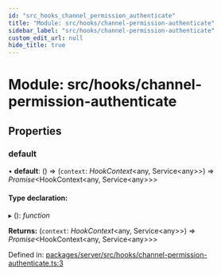 ```yaml
---
id: "src_hooks_channel_permission_authenticate"
title: "Module: src/hooks/channel-permission-authenticate"
sidebar_label: "src/hooks/channel-permission-authenticate"
custom_edit_url: null
hide_title: true
---
```


# Module: src/hooks/channel-permission-authenticate

## Properties

### default

• **default**: () => (`context`: *HookContext*<any, Service<any\>\>) => *Promise*<HookContext<any, Service<any\>\>\>

#### Type declaration:

▸ (): *function*

**Returns:** (`context`: *HookContext*<any, Service<any\>\>) => *Promise*<HookContext<any, Service<any\>\>\>

Defined in: [packages/server/src/hooks/channel-permission-authenticate.ts:3](https://github.com/xr3ngine/xr3ngine/blob/7650c2bea/packages/server/src/hooks/channel-permission-authenticate.ts#L3)
